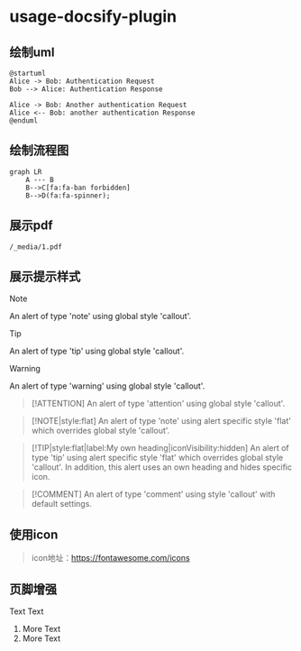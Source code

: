 # usage-docsify-plugin

## 绘制uml

```plantuml
@startuml
Alice -> Bob: Authentication Request
Bob --> Alice: Authentication Response

Alice -> Bob: Another authentication Request
Alice <-- Bob: another authentication Response
@enduml
```

## 绘制流程图

```mermaid
graph LR
    A --- B
    B-->C[fa:fa-ban forbidden]
    B-->D(fa:fa-spinner);
```

## 展示pdf

```pdf
/_media/1.pdf
```

## 展示提示样式

> [!NOTE]
> An alert of type 'note' using global style 'callout'.

> [!TIP]
> An alert of type 'tip' using global style 'callout'.

> [!WARNING]
> An alert of type 'warning' using global style 'callout'.

> [!ATTENTION]
> An alert of type 'attention' using global style 'callout'.

> [!NOTE|style:flat]
> An alert of type 'note' using alert specific style 'flat' which overrides global style 'callout'.

> [!TIP|style:flat|label:My own heading|iconVisibility:hidden]
> An alert of type 'tip' using alert specific style 'flat' which overrides global style 'callout'.
> In addition, this alert uses an own heading and hides specific icon.

> [!COMMENT]
> An alert of type 'comment' using style 'callout' with default settings.

## 使用icon

> icon地址：https://fontawesome.com/icons

<i class="fa-regular fa-bell-slash"></i>
<i class="fas fa-home fa-fw"></i>

## 页脚增强

Text
Text

1. More Text
2. More Text